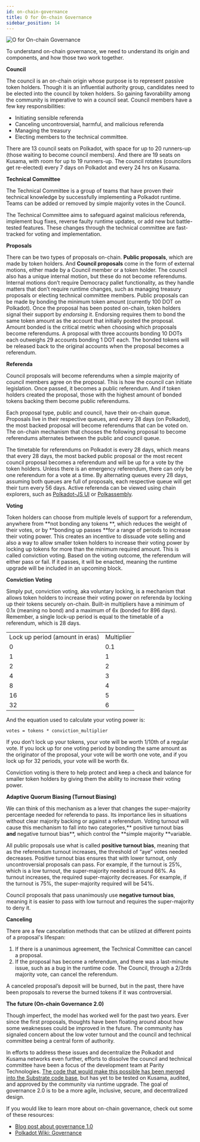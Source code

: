 ```yaml
---
id: on-chain-governance
title: O for On-chain Governance
sidebar_position: 14
---
```


![O for On-chain Governance](assets/O.png)

To understand on-chain governance, we need to understand its origin and components, and how those two work together.

**Council**

The council is an on-chain origin whose purpose is to represent passive token holders. Though it is an influential authority group, candidates need to be elected into the council by token holders. So gaining favorability among the community is imperative to win a council seat. Council members have a few key responsibilities:

- Initiating sensible referenda
- Canceling uncontroversial, harmful, and malicious referenda
- Managing the treasury
- Electing members to the technical committee. 

There are 13 council seats on Polkadot, with space for up to 20 runners-up (those waiting to become council members). And there are 19 seats on Kusama, with room for up to 19 runners-up. The council rotates (councilors get re-elected) every 7 days on Polkadot and every 24 hrs on Kusama.

**Technical Committee**

The Technical Committee is a group of teams that have proven their technical knowledge by successfully implementing a Polkadot runtime. Teams can be added or removed by simple majority votes in the Council. 

The Technical Committee aims to safeguard against malicious referenda, implement bug fixes, reverse faulty runtime updates, or add new but battle-tested features. These changes through the technical committee are fast-tracked for voting and implementation.

**Proposals**

There can be two types of proposals on-chain. **Public proposals**, which are made by token holders. And **Council proposals** come in the form of external motions, either made by a Council member or a token holder. The council also has a unique internal motion, but these do not become referendums. Internal motions don’t require Democracy pallet functionality, as they handle matters that don’t require runtime changes, such as managing treasury proposals or electing technical committee members. Public proposals can be made by bonding the minimum token amount (currently 100 DOT on Polkadot). Once the proposal has been posted on-chain, token holders signal their support by _endorsing_ it. Endorsing requires them to bond the same token amount as the account that initially posted the proposal. Amount bonded is the critical metric when choosing which proposals become referendums. A proposal with three accounts bonding 10 DOTs each outweighs 29 accounts bonding 1 DOT each. The bonded tokens will be released back to the original accounts when the proposal becomes a referendum.

**Referenda**

Council proposals will become referendums when a simple majority of council members agree on the proposal. This is how the council can initiate legislation. Once passed, it becomes a public referendum. And if token holders created the proposal, those with the highest amount of bonded tokens backing them become public referendums. 

Each proposal type, public and council, have their on-chain queue. Proposals live in their respective queues, and every 28 days (on Polkadot), the most backed proposal will become referendums that can be voted on. The on-chain mechanism that chooses the following proposal to become referendums alternates between the public and council queue.

The timetable for referendums on Polkadot is every 28 days, which means that every 28 days, the most backed public proposal or the most recent council proposal becomes a referendum and will be up for a vote by the token holders. Unless there is an emergency referendum, there can only be one referendum for a vote at a time. By alternating queues every 28 days, assuming both queues are full of proposals, each respective queue will get their turn every 56 days. Active referenda can be viewed using chain explorers, such as [Polkadot-JS UI](http://polkadot.js.org) or [Polkassembly](https://polkadot.polkassembly.io/). 

**Voting**

Token holders can choose from multiple levels of support for a referendum, anywhere from **not bonding any tokens **, which reduces the weight of their votes, or by **bonding up passes **for a range of periods to increase their voting power. This creates an incentive to dissuade vote selling and also a way to allow smaller token holders to increase their voting power by locking up tokens for more than the minimum required amount. This is called conviction voting. Based on the voting outcome, the referendum will either pass or fail. If it passes, it will be enacted, meaning the runtime upgrade will be included in an upcoming block.

**Conviction Voting**

Simply put, conviction voting, aka voluntary locking, is a mechanism that allows token holders to increase their voting power on referenda by locking up their tokens securely on-chain. Built-in multipliers have a minimum of 0.1x (meaning no bond) and a maximum of 6x (bonded for 896 days). Remember, a single lock-up period is equal to the timetable of a referendum, which is 28 days.


<table>
  <tr>
   <td>Lock up period (amount in eras)
   </td>
   <td>Multiplier
   </td>
  </tr>
  <tr>
   <td>0
   </td>
   <td>0.1
   </td>
  </tr>
  <tr>
   <td>1
   </td>
   <td>1
   </td>
  </tr>
  <tr>
   <td>2
   </td>
   <td>2
   </td>
  </tr>
  <tr>
   <td>4
   </td>
   <td>3
   </td>
  </tr>
  <tr>
   <td>8
   </td>
   <td>4
   </td>
  </tr>
  <tr>
   <td>16
   </td>
   <td>5
   </td>
  </tr>
  <tr>
   <td>32
   </td>
   <td>6
   </td>
  </tr>
</table>


And the equation used to calculate your voting power is:

`votes = tokens * conviction_multiplier`

If you don’t lock up your tokens, your vote will be worth 1/10th of a regular vote. If you lock up for one voting period by bonding the same amount as the originator of the proposal, your vote will be worth one vote, and if you lock up for 32 periods, your vote will be worth 6x. 

Conviction voting is there to help protect and keep a check and balance for smaller token holders by giving them the ability to increase their voting power.

**Adaptive Quorum Biasing (Turnout Biasing)**

We can think of this mechanism as a lever that changes the super-majority percentage needed for referenda to pass. Its importance lies in situations without clear majority backing or against a referendum. Voting turnout will cause this mechanism to fall into two categories,** positive turnout bias **and** negative turnout bias**, which control the **simple majority **variable.

All public proposals use what is called **positive turnout bias**, meaning that as the referendum turnout increases, the threshold of “aye” votes needed decreases. Positive turnout bias ensures that with lower turnout, only uncontroversial proposals can pass. For example, if the turnout is 25%, which is a low turnout, the super-majority needed is around 66%. As turnout increases, the required super-majority decreases. For example, if the turnout is 75%, the super-majority required will be 54%.

Council proposals that pass unanimously use **negative turnout bias**, meaning it is easier to pass with low turnout and requires the super-majority to deny it. 

**Canceling**

There are a few cancelation methods that can be utilized at different points of a proposal's lifespan:

1. If there is a unanimous agreement, the Technical Committee can cancel a proposal.
2. If the proposal has become a referendum, and there was a last-minute issue, such as a bug in the runtime code. The Council, through a 2/3rds majority vote, can cancel the referendum.

A canceled proposal’s deposit will be burned, but in the past, there have been proposals to reverse the burned tokens if it was controversial.

**The future (On-chain Governance 2.0)**

Though imperfect, the model has worked well for the past two years. Ever since the first proposals, thoughts have been floating around about how some weaknesses could be improved in the future. The community has signaled concern about the low voter turnout and the council and technical committee being a central form of authority.

In efforts to address these issues and decentralize the Polkadot and Kusama networks even further, efforts to dissolve the council and technical committee have been a focus of the development team at Parity Technologies. [The code that would make this possible has been merged into the Substrate code base](https://github.com/paritytech/substrate/pull/10195), but has yet to be tested on Kusama, audited, and approved by the community via runtime upgrade. The goal of governance 2.0 is to be a more agile, inclusive, secure, and decentralized design.

If you would like to learn more about on-chain governance, check out some of these resources:

* [Blog post about governance 1.0](https://polkadot.network/blog/polkadot-governance/)
* [Polkadot Wiki: Governance](https://wiki.polkadot.network/docs/learn-governance)


